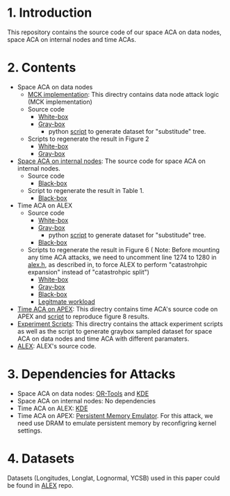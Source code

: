 # 1. Introduction

This repository contains the source code of our space ACA on data nodes, space ACA on internal nodes and time ACAs.

# 2. Contents

- Space ACA on data nodes
  - [MCK implementation]((https://github.com/ruiyang00/aca_dlis_review/tree/master/attack)): This directry contains data node attack logic (MCK implementation)
  - Source code
    - [White-box](https://github.com/ruiyang00/aca_dlis_review/blob/master/src/benchmark/space_aca_data_node_whitebox.cpp)
    - [Gray-box](https://github.com/ruiyang00/aca_dlis_review/blob/master/src/benchmark/space_aca_data_node_graybox.cpp)
      - python [script](https://github.com/ruiyang00/aca_dlis_review/blob/master/scripts/populate_graybox_dataset.py) to generate dataset for "substitude" tree.
  - Scripts to regenerate the result in Figure 2
    - [White-box](https://github.com/ruiyang00/aca_dlis_review/blob/master/scripts/run_space_aca_data_node_whitebox.sh)
    - [Gray-box](https://github.com/ruiyang00/aca_dlis_review/blob/master/scripts/run_space_aca_data_node_graybox.sh)
- [Space ACA on internal nodes](https://github.com/ruiyang00/aca_dlis_review/tree/master/src/benchmark): The source code for space ACA on internal nodes.
  - Source code
    - [Black-box](https://github.com/ruiyang00/aca_dlis_review/tree/master/src/benchmark/space_aca_internal_node_blackbox.cpp)
  - Script to regenerate the result in Table 1.
    - [Black-box](https://github.com/ruiyang00/aca_dlis_review/tree/master/scripts/run_space_aca_internal_node_blackbox.sh) 
- Time ACA on ALEX
  - Source code
    - [White-box](https://github.com/ruiyang00/aca_dlis_review/tree/master/src/benchmark/time_aca_whitebox.cpp)
    - [Gray-box](https://github.com/ruiyang00/aca_dlis_review/tree/master/src/benchmark/time_aca_graybox.cpp)
      - python [script](https://github.com/ruiyang00/aca_dlis_review/blob/master/scripts/populate_graybox_dataset.py) to generate dataset for "substitude" tree. 
    - [Black-box](https://github.com/ruiyang00/aca_dlis_review/tree/master/src/benchmark/time_aca_blackbox.cpp)
  - Scripts to regenerate the result in Figure 6 ( Note: Before mounting any time ACA attacks, we need to uncomment line 1274 to 1280 in [alex.h](https://github.com/ruiyang00/aca_dlis_review/blob/master/src/core/alex.h), as described in, to force ALEX to perform "catastrohpic expansion" instead of "catastrohpic split")
    - [White-box](https://github.com/ruiyang00/aca_dlis_review/tree/master/scripts/run_time_aca_whitebox.sh)
    - [Gray-box](https://github.com/ruiyang00/aca_dlis_review/tree/master/scripts/run_time_aca_graybox.sh)
    - [Black-box](https://github.com/ruiyang00/aca_dlis_review/tree/master/scripts/run_time_aca_blackbox.sh)
    - [Legitmate workload](https://github.com/ruiyang00/aca_dlis_review/tree/master/scripts/run_time_aca_legit.sh)
- [Time ACA on APEX](https://github.com/ruiyang00/aca_dlis_review/tree/master/apex): This directry contains time ACA's source code on APEX and [script](https://github.com/ruiyang00/aca_dlis_review/blob/master/apex/run_time_aca.sh) to reproduce figure 8 results.
- [Experiment Scripts](https://github.com/ruiyang00/aca_dlis_review/tree/master/scripts): This directry contains the attack experiment scripts as well as the script to generate graybox sampled dataset for space ACA on data nodes and time ACA with different paramaters.
- [ALEX](https://github.com/ruiyang00/aca_dlis_review/tree/master/src/core): ALEX's source code.

# 3. Dependencies for Attacks
- Space ACA on data nodes: [OR-Tools](https://developers.google.com/optimization/install) and [KDE](https://scikit-learn.org/stable/install.html)
- Space ACA on internal nodes: No dependencies
- Time ACA on ALEX: [KDE](https://scikit-learn.org/stable/install.html)
- Time ACA on APEX: [Persistent Memory Emulator](https://pmem.io/blog/2016/02/how-to-emulate-persistent-memory/). For this attack, we need use DRAM to emulate persistent memory by reconfigring kernel settings.

# 4. Datasets
Datasets (Longitudes, Longlat, Lognormal, YCSB) used in this paper could be found in [ALEX](https://github.com/microsoft/ALEX) repo.


